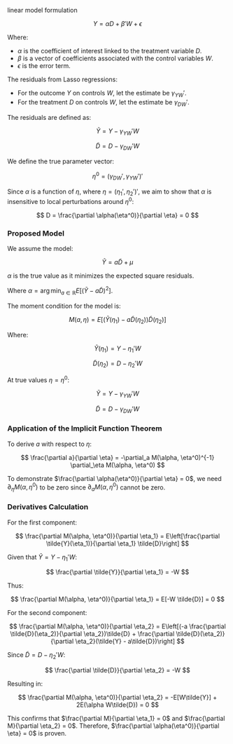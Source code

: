 
linear model formulation

$$
Y = \alpha D + \beta' W + \epsilon
$$

Where:

- $\alpha$ is the coefficient of interest linked to the treatment variable $D$.
- $\beta$ is a vector of coefficients associated with the control variables $W$.
- $\epsilon$ is the error term.

The residuals from Lasso regressions:

- For the outcome $Y$ on controls $W$, let the estimate be $\gamma_{YW}'$.
- For the treatment $D$ on controls $W$, let the estimate be $\gamma_{DW}'$.

The residuals are defined as:

$$
\tilde{Y} = Y - \gamma_{YW}'W
$$

$$
\tilde{D} = D - \gamma_{DW}'W
$$

We define the true parameter vector:

$$
\eta^0 = (\gamma_{DW}', \gamma_{YW}')'
$$

Since $\alpha$ is a function of $\eta$, where $\eta = (\eta_1', \eta_2')'$, we aim to show that $\alpha$ is insensitive to local perturbations around $\eta^0$:

$$
D = \frac{\partial \alpha(\eta^0)}{\partial \eta} = 0
$$

### Proposed Model

We assume the model:

$$
\tilde{Y} = a \tilde{D} + \mu
$$

$\alpha$ is the true value as it minimizes the expected square residuals.

Where $\alpha = \arg\min_{a \in \mathbb{R}} E[(\tilde{Y} - a \tilde{D})^2]$.

The moment condition for the model is:

$$
M(a, \eta) = E[(\tilde{Y}(\eta_1) - a \tilde{D}(\eta_2)) \tilde{D}(\eta_2)]
$$

Where:

$$
\tilde{Y}(\eta_1) = Y - \eta_1'W
$$

$$
\tilde{D}(\eta_2) = D - \eta_2'W
$$

At true values $\eta = \eta^0$:

$$
\tilde{Y} = Y - \gamma_{YW}'W
$$

$$
\tilde{D} = D - \gamma_{DW}'W
$$

### Application of the Implicit Function Theorem

To derive $a$ with respect to $\eta$:

$$
\frac{\partial a}{\partial \eta} = -\partial_a M(\alpha, \eta^0)^{-1} \partial_\eta M(\alpha, \eta^0)
$$

To demonstrate $\frac{\partial \alpha(\eta^0)}{\partial \eta} = 0$, we need $\partial_\eta M(\alpha, \eta^0)$ to be zero since $\partial_a M(\alpha, \eta^0)$ cannot be zero.

### Derivatives Calculation

For the first component:

$$
\frac{\partial M(\alpha, \eta^0)}{\partial \eta_1} = E\left[\frac{\partial \tilde{Y}(\eta_1)}{\partial \eta_1} \tilde{D}\right]
$$

Given that $\tilde{Y} = Y - \eta_1'W$:

$$
\frac{\partial \tilde{Y}}{\partial \eta_1} = -W
$$

Thus:

$$
\frac{\partial M(\alpha, \eta^0)}{\partial \eta_1} = E[-W \tilde{D}] = 0
$$

For the second component:

$$
\frac{\partial M(\alpha, \eta^0)}{\partial \eta_2} = E\left[(-a \frac{\partial \tilde{D}(\eta_2)}{\partial \eta_2})\tilde{D} + \frac{\partial \tilde{D}(\eta_2)}{\partial \eta_2}(\tilde{Y} - a\tilde{D})\right]
$$

Since $\tilde{D} = D - \eta_2'W$:

$$
\frac{\partial \tilde{D}}{\partial \eta_2} = -W
$$

Resulting in:

$$
\frac{\partial M(\alpha, \eta^0)}{\partial \eta_2} = -E[W\tilde{Y}] + 2E(\alpha W\tilde{D}) = 0
$$

This confirms that $\frac{\partial M}{\partial \eta_1} = 0$ and $\frac{\partial M}{\partial \eta_2} = 0$. Therefore, $\frac{\partial \alpha(\eta^0)}{\partial \eta} = 0$ is proven.
